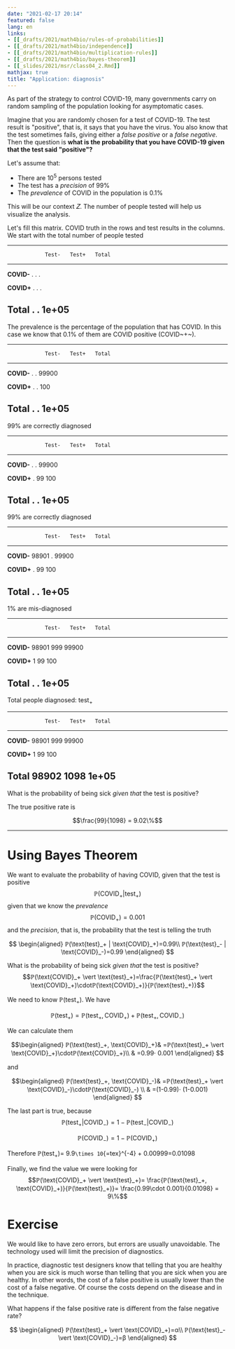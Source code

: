 ```yaml
---
date: "2021-02-17 20:14"
featured: false
lang: en
links:
- [[_drafts/2021/math4bio/rules-of-probabilities]]
- [[_drafts/2021/math4bio/independence]]
- [[_drafts/2021/math4bio/multiplication-rules]]
- [[_drafts/2021/math4bio/bayes-theorem]]
- [[_slides/2021/msr/class04_2.Rmd]]
mathjax: true
title: "Application: diagnosis"
---
```


As part of the strategy to control COVID-19, many governments carry on random sampling of the population looking for asymptomatic cases.

Imagine that you are randomly chosen for a test of COVID-19. The test result is "positive", that is, it says that you have the virus. You also know that the test sometimes fails, giving either a *false positive* or a *false negative*. Then the question is **what is the probability that you have COVID-19 given that the test said "positive"?**

Let's assume that:

-   There are $10^{5}$ persons tested
-   The test has a *precision* of 99%
-   The *prevalence* of COVID in the population is 0.1%

This will be our context 𝑍. The number of people tested will help us visualize the analysis.

Let's fill this matrix. COVID truth in the rows and test results in the columns. We start with the total number of people tested

  ------------------------------------
                Test-   Test+   Total
  ------------ ------- ------- -------
   **COVID-**     .       .       .

   **COVID+**     .       .       .

   **Total**      .       .     1e+05
  ------------------------------------

The prevalence is the percentage of the population that has COVID. In this case we know that 0.1% of them are COVID positive (COVID~+~).

  ------------------------------------
                Test-   Test+   Total
  ------------ ------- ------- -------
   **COVID-**     .       .     99900

   **COVID+**     .       .      100

   **Total**      .       .     1e+05
  ------------------------------------

99% are correctly diagnosed

  ------------------------------------
                Test-   Test+   Total
  ------------ ------- ------- -------
   **COVID-**     .       .     99900

   **COVID+**     .      99      100

   **Total**      .       .     1e+05
  ------------------------------------

99% are correctly diagnosed

  ------------------------------------
                Test-   Test+   Total
  ------------ ------- ------- -------
   **COVID-**   98901     .     99900

   **COVID+**     .      99      100

   **Total**      .       .     1e+05
  ------------------------------------

1% are mis-diagnosed

  ------------------------------------
                Test-   Test+   Total
  ------------ ------- ------- -------
   **COVID-**   98901    999    99900

   **COVID+**     1      99      100

   **Total**      .       .     1e+05
  ------------------------------------

Total people diagnosed: $\text{test}_+$

  ------------------------------------
                Test-   Test+   Total
  ------------ ------- ------- -------
   **COVID-**   98901    999    99900

   **COVID+**     1      99      100

   **Total**    98902   1098    1e+05
  ------------------------------------

What is the probability of being sick *given that* the test is positive?

The true positive rate is

$$\frac{99}{1098} = 9.02\%$$

------------------------------------------------------------------------

# Using Bayes Theorem

We want to evaluate the probability of having COVID, given that the test is positive $$ℙ(\text{COVID}_+ | \text{test}_+)$$ given that we know the *prevalence* $$ℙ(\text{COVID}_+)=0.001$$ and the *precision*, that is, the probability that the test is telling the truth

$$
\begin{aligned}
ℙ(\text{test}_+ | \text{COVID}_+)=0.99\\
ℙ(\text{test}_- | \text{COVID}_-)=0.99
\end{aligned}
$$

What is the probability of being sick *given that* the test is positive? $$ℙ(\text{COVID}_+ \vert \text{test}_+)=\frac{ℙ(\text{test}_+ \vert \text{COVID}_+)\cdotℙ(\text{COVID}_+)}{ℙ(\text{test}_+)}$$

We need to know $ℙ(\text{test}_+).$ We have

$$ℙ(\text{test}_+)=
ℙ(\text{test}_+, \text{COVID}_+)+
ℙ(\text{test}_+, \text{COVID}_-)$$

We can calculate them

$$\begin{aligned}
ℙ(\text{test}_+, \text{COVID}_+)& =ℙ(\text{test}_+ \vert \text{COVID}_+)\cdotℙ(\text{COVID}_+)\\
& =0.99⋅ 0.001
\end{aligned}
$$

and

$$\begin{aligned}
ℙ(\text{test}_+, \text{COVID}_-)& =ℙ(\text{test}_+ \vert \text{COVID}_-)\cdotℙ(\text{COVID}_-) \\
& =(1-0.99)⋅ (1-0.001)
\end{aligned}
$$

The last part is true, because $$ℙ(\text{test}_+ \vert \text{COVID}_-)=1-ℙ(\text{test}_- \vert \text{COVID}_-)$$

$$
ℙ(\text{COVID}_-)=1-ℙ(\text{COVID}_+)
$$

Therefore $ℙ(\text{test}_+)=$ 9.9`\times 10`{=tex}\^{-4} + 0.00999=0.01098

Finally, we find the value we were looking for $$ℙ(\text{COVID}_+ \vert \text{test}_+)=
\frac{ℙ(\text{test}_+, \text{COVID}_+)}{ℙ(\text{test}_+)}=
\frac{0.99\cdot 0.001}{0.01098} =
 9\%$$

# Exercise

We would like to have zero errors, but errors are usually unavoidable. The technology used will limit the precision of diagnostics.

In practice, diagnostic test designers know that telling that you are healthy when you are sick is much worse than telling that you are sick when you are healthy. In other words, the cost of a false positive is usually lower than the cost of a false negative. Of course the costs depend on the disease and in the technique.

What happens if the false positive rate is different from the false negative rate?

$$
\begin{aligned}
ℙ(\text{test}_+ \vert \text{COVID}_+)=α\\
ℙ(\text{test}_- \vert \text{COVID}_-)=β
\end{aligned}
$$
